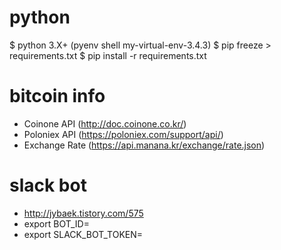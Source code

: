 
# python 
$ python 3.X+ (pyenv shell my-virtual-env-3.4.3)
$ pip freeze > requirements.txt
$ pip install -r requirements.txt

# bitcoin info
- Coinone API (http://doc.coinone.co.kr/)
- Poloniex API (https://poloniex.com/support/api/)
- Exchange Rate (https://api.manana.kr/exchange/rate.json)

# slack bot
- http://jybaek.tistory.com/575
- export BOT_ID=
- export SLACK_BOT_TOKEN=